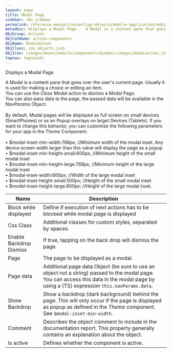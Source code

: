 ```yaml
---
layout: page
title: Modal Page
sidebar: c8o_sidebar
permalink: reference-manual/convertigo-objects/mobile-application/mobile-components/action-components/modal-page/
metadesc: Displays a Modal Page.   A Modal is a content pane that goes over the user's current page. Usually it is used for making a choice or editing an item. 
ObjGroup: Actions
ObjCatName: action-components
ObjName: ModalAction
ObjClass: ion_objects.json
ObjIcon: /images/beans/mobile/components/dynamic/images/modalaction_color_32x32.png
topnav: topnavobj
---
```

Displays a Modal Page. <br/>

 A Modal is a content pane that goes over the user's current page. Usually it is used for making a choice or editing an item.<br/>
You can use the <i>Close Modal</i> action  to dismiss a Modal Page.<br/>
You can also pass data to the page, the passed data will be available in the <i>NavParams</i> Object.<br/>
<br/>
By default, Modal pages will be displayed as full screen on small devices (SmartPhones) or as an Popup overlays on larget Devices (Tablets). If you want to change this behavior, you can customize the following parameters for your app in the <i>Theme</i> Component:<br/>
<br/>
 • $modal-inset-min-width:768px;        //Minimum width of the modal inset. Any device screen width larger than this value will display the page as a popup<br/>
 • $modal-inset-min-height-small:600px; //Minimum height of the small modal inset<br/>
 • $modal-inset-min-height-large:768px; //Minimum height of the large modal inset<br/>
 • $modal-inset-width:600px;            //Width of the large modal inset<br/>
 • $modal-inset-height-small:500px;     //Height of the small modal inset<br/>
 • $modal-inset-height-large:600px;     //Height of the large modal inset.

Name | Description 
--- | ---
Block while displayed | Define if execution of next actions has to be blocked while modal page is displayed
Css Class | Additional classes for custom styles, separated by spaces.
Enable Backdrop Dismiss | If true, tapping on the back drop will dismiss the page.
Page | The page to be displayed as a modal.
Page data | Additional page data Object (be sure to use an object not a string) passed to the modal page. You can access this data in the modal page by using a (TS) expression <code>this.navParams.data</code>.
Show Backdrop | Show a backdrop (dark background) behind the page. This will only occur if the page is displayed as popup as defined in the <i>Theme</i> component. See <code>$modal-inset-min-width</code>.
Comment | Describes the object comment to include in the documentation report.  This property generally contains an explanation about the object. 
Is active | Defines whether the component is active. 

